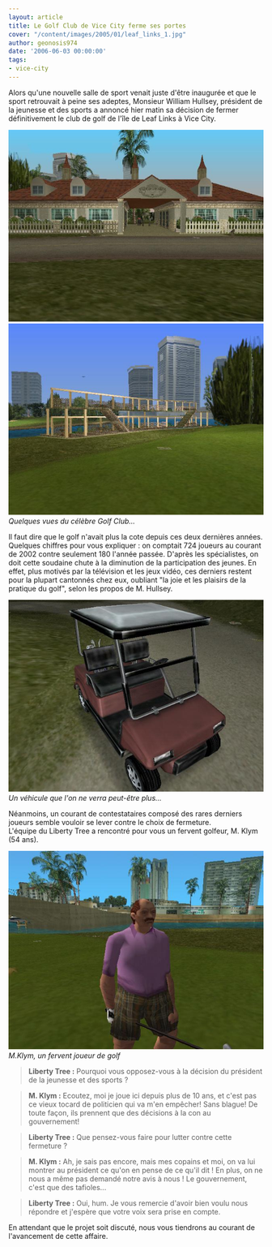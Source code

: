 ```yaml
---
layout: article
title: Le Golf Club de Vice City ferme ses portes
cover: "/content/images/2005/01/leaf_links_1.jpg"
author: geonosis974
date: '2006-06-03 00:00:00'
tags:
- vice-city
---
```


Alors qu'une nouvelle salle de sport venait juste d'être inaugurée et que le sport retrouvait à peine ses adeptes, Monsieur William Hullsey, président de la jeunesse et des sports a annoncé hier matin sa décision de fermer définitivement le club de golf de l'île de Leaf Links à Vice City.

![](/content/images/2005/01/leaf_links_1.jpg)
![Quelques vues du célèbre Golf Club...](/content/images/2005/01/golf_club.jpg)
_Quelques vues du célèbre Golf Club..._

Il faut dire que le golf n'avait plus la cote depuis ces deux dernières années. Quelques chiffres pour vous expliquer : on comptait 724 joueurs au courant de 2002 contre seulement 180 l'année passée. D'après les spécialistes, on doit cette soudaine chute à la diminution de la participation des jeunes. En effet, plus motivés par la télévision et les jeux vidéo, ces derniers restent pour la plupart cantonnés chez eux, oubliant "la joie et les plaisirs de la pratique du golf", selon les propos de M. Hullsey.

![Un véhicule que l'on ne verra peut-être plus...](/content/images/2005/01/caddie.jpg)
_Un véhicule que l'on ne verra peut-être plus..._

Néanmoins, un courant de contestataires composé des rares derniers joueurs semble vouloir se lever contre le choix de fermeture.  
L'équipe du Liberty Tree a rencontré pour vous un fervent golfeur, M. Klym (54 ans).

![M.Klym, un fervent joueur de golf](/content/images/2005/01/joueur.jpg)
_M.Klym, un fervent joueur de golf_

> **Liberty Tree :** Pourquoi vous opposez-vous à la décision du président de la jeunesse et des sports ?

> **M. Klym :** Ecoutez, moi je joue ici depuis plus de 10 ans, et c'est pas ce vieux tocard de politicien qui va m'en empêcher! Sans blague! De toute façon, ils prennent que des décisions à la con au gouvernement!

> **Liberty Tree :** Que pensez-vous faire pour lutter contre cette fermeture ?

> **M. Klym :** Ah, je sais pas encore, mais mes copains et moi, on va lui montrer au président ce qu'on en pense de ce qu'il dit ! En plus, on ne nous a même pas demandé notre avis à nous ! Le gouvernement, c'est que des tafioles...

> **Liberty Tree :** Oui, hum. Je vous remercie d'avoir bien voulu nous répondre et j'espère que votre voix sera prise en compte.

En attendant que le projet soit discuté, nous vous tiendrons au courant de l'avancement de cette affaire.